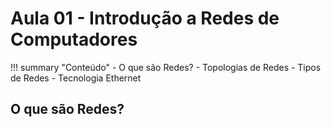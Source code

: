 # Aula 01 - Introdução a Redes de Computadores


!!! summary "Conteúdo"
	- O que são Redes?
	- Topologias de Redes
	- Tipos de Redes
	- Tecnologia Ethernet
	
	
## O que são Redes?
